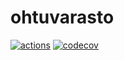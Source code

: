 # ohtuvarasto

[![actions](https://github.com/tiikerikakku/ohtuvarasto/workflows/CI/badge.svg)](https://github.com/tiikerikakku/ohtuvarasto/actions)
[![codecov](https://codecov.io/github/tiikerikakku/ohtuvarasto/graph/badge.svg?token=WIA9RHEB9Q)](https://codecov.io/github/tiikerikakku/ohtuvarasto)
